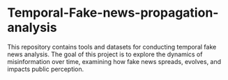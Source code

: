 # Temporal-Fake-news-propagation-analysis
This repository contains tools and datasets for conducting temporal fake news analysis. The goal of this project is to explore the dynamics of misinformation over time, examining how fake news spreads, evolves, and impacts public perception.      
